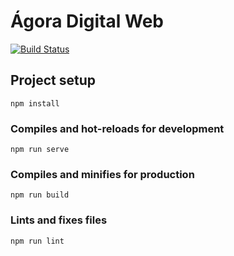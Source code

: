 # Ágora Digital Web
[![Build Status](https://travis-ci.org/analytics-ufcg/agora-digital-web.svg?branch=master)](https://travis-ci.org/analytics-ufcg/agora-digital-web)

## Project setup
```
npm install
```

### Compiles and hot-reloads for development
```
npm run serve
```

### Compiles and minifies for production
```
npm run build
```

### Lints and fixes files
```
npm run lint
```
